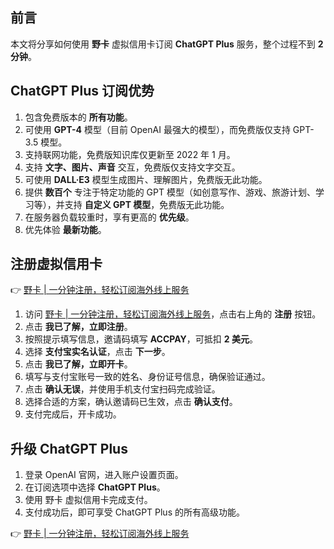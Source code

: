 ## 前言

本文将分享如何使用 **野卡** 虚拟信用卡订阅 **ChatGPT Plus** 服务，整个过程不到 **2 分钟**。

## ChatGPT Plus 订阅优势

1. 包含免费版本的 **所有功能**。
2. 可使用 **GPT-4** 模型（目前 OpenAI 最强大的模型），而免费版仅支持 GPT-3.5 模型。
3. 支持联网功能，免费版知识库仅更新至 2022 年 1 月。
4. 支持 **文字、图片、声音** 交互，免费版仅支持文字交互。
5. 可使用 **DALL·E3** 模型生成图片、理解图片，免费版无此功能。
6. 提供 **数百个** 专注于特定功能的 GPT 模型（如创意写作、游戏、旅游计划、学习等），并支持 **自定义 GPT 模型**，免费版无此功能。
7. 在服务器负载较重时，享有更高的 **优先级**。
8. 优先体验 **最新功能**。

## 注册虚拟信用卡

👉 [野卡 | 一分钟注册，轻松订阅海外线上服务](https://bit.ly/bewildcard)

1. 访问 [野卡 | 一分钟注册，轻松订阅海外线上服务](https://bit.ly/bewildcard)，点击右上角的 **注册** 按钮。
2. 点击 **我已了解，立即注册**。
3. 按照提示填写信息，邀请码填写 **ACCPAY**，可抵扣 **2 美元**。
4. 选择 **支付宝实名认证**，点击 **下一步**。
5. 点击 **我已了解，立即开卡**。
6. 填写与支付宝账号一致的姓名、身份证号信息，确保验证通过。
7. 点击 **确认无误**，并使用手机支付宝扫码完成验证。
8. 选择合适的方案，确认邀请码已生效，点击 **确认支付**。
9. 支付完成后，开卡成功。

## 升级 ChatGPT Plus

1. 登录 OpenAI 官网，进入账户设置页面。
2. 在订阅选项中选择 **ChatGPT Plus**。
3. 使用 野卡 虚拟信用卡完成支付。
4. 支付成功后，即可享受 ChatGPT Plus 的所有高级功能。

👉 [野卡 | 一分钟注册，轻松订阅海外线上服务](https://bit.ly/bewildcard)